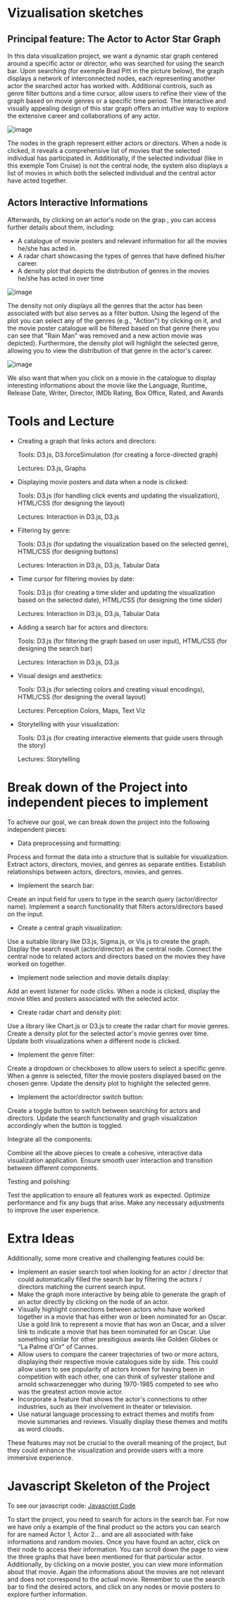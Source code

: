 # Vizualisation sketches
## Principal feature: The Actor to Actor Star Graph
In this data visualization project, we want a dynamic star graph centered around a specific actor or director, who was searched for using the search bar. 
Upon searching (for exemple Brad Pitt in the picture below), the graph displays a network of interconnected nodes, each representing another actor the searched actor has worked with. Additional controls, such as genre filter buttons and a time cursor, allow users to refine their view of the graph based on movie genres or a specific time period. The interactive and visually appealing design of this star graph offers an intuitive way to explore the extensive career and collaborations of any actor.

    
![image](https://user-images.githubusercontent.com/61150130/234244159-8c7fad11-1dda-4616-92a0-cc52cd813132.png)
    
The nodes in the graph represent either actors or directors. When a node is clicked, it reveals a comprehensive list of movies that the selected individual has participated in. Additionally, if the selected individual (like in this exemple Tom Cruise) is not the central node, the system also displays a list of movies in which both the selected individual and the central actor have acted together. 

## Actors Interactive Informations

Afterwards, by clicking on an actor's node on the grap , you can access further details about them, including:

- A catalogue of movie posters and relevant information for all the movies he/she has acted in.
- A radar chart showcasing the types of genres that have defined his/her career.
- A density plot that depicts the distribution of genres in the movies he/she has acted in over time
    
![image](https://user-images.githubusercontent.com/61150130/234244230-2b6752bb-3a6f-49dc-9b45-fab073e90ebe.png)
   
The density not only displays all the genres that the actor has been associated with but also serves as a filter button. Using the legend of the plot you can select any of the genres (e.g., "Action") by clicking on it, and the movie poster catalogue will be filtered based on that genre (here you can see that "Rain Man" was removed and a new action movie was depicted). Furthermore, the density plot will highlight the selected genre, allowing you to view the distribution of that genre in the actor's career.
   
![image](https://user-images.githubusercontent.com/61150130/234244297-c293c240-cb87-4093-bcfc-81ba3674b629.png)
     
We also want that when you click on a movie in the catalogue to display interesting informations about the movie like the Language, Runtime, Release Date, Writer, Director, IMDb Rating, Box Office, Rated, and Awards

# Tools and Lecture 
- Creating a graph that links actors and directors:

    Tools: D3.js, D3.forceSimulation (for creating a force-directed graph)
    
    Lectures: D3.js, Graphs
  
- Displaying movie posters and data when a node is clicked:

    Tools: D3.js (for handling click events and updating the visualization), HTML/CSS (for designing the layout)
    
    Lectures: Interaction in D3.js, D3.js

- Filtering by genre:

    Tools: D3.js (for updating the visualization based on the selected genre), HTML/CSS (for designing buttons)
    
    Lectures: Interaction in D3.js, D3.js, Tabular Data

- Time cursor for filtering movies by date:

    Tools: D3.js (for creating a time slider and updating the visualization based on the selected date), HTML/CSS (for designing the time slider)
    
    Lectures: Interaction in D3.js, D3.js, Tabular Data

- Adding a search bar for actors and directors:

    Tools: D3.js (for filtering the graph based on user input), HTML/CSS (for designing the search bar)
    
    Lectures: Interaction in D3.js, D3.js

- Visual design and aesthetics:

    Tools: D3.js (for selecting colors and creating visual encodings), HTML/CSS (for designing the overall layout)
    
    Lectures: Perception Colors, Maps, Text Viz

- Storytelling with your visualization:

    Tools: D3.js (for creating interactive elements that guide users through the story)
    
    Lectures: Storytelling

# Break down of the Project into independent pieces to implement

To achieve our goal, we can break down the project into the following independent pieces:

- Data preprocessing and formatting:

Process and format the data into a structure that is suitable for visualization.
Extract actors, directors, movies, and genres as separate entities.
Establish relationships between actors, directors, movies, and genres.

- Implement the search bar:

Create an input field for users to type in the search query (actor/director name).
Implement a search functionality that filters actors/directors based on the input.


- Create a central graph visualization:

Use a suitable library like D3.js, Sigma.js, or Vis.js to create the graph.
Display the search result (actor/director) as the central node.
Connect the central node to related actors and directors based on the movies they have worked on together.


- Implement node selection and movie details display:

Add an event listener for node clicks.
When a node is clicked, display the movie titles and posters associated with the selected actor.


- Create radar chart and density plot:

Use a library like Chart.js or D3.js to create the radar chart for movie genres.
Create a density plot for the selected actor's movie genres over time.
Update both visualizations when a different node is clicked.


- Implement the genre filter:

Create a dropdown or checkboxes to allow users to select a specific genre.
When a genre is selected, filter the movie posters displayed based on the chosen genre.
Update the density plot to highlight the selected genre.


- Implement the actor/director switch button:

Create a toggle button to switch between searching for actors and directors.
Update the search functionality and graph visualization accordingly when the button is toggled.


Integrate all the components:

Combine all the above pieces to create a cohesive, interactive data visualization application.
Ensure smooth user interaction and transition between different components.


Testing and polishing:

Test the application to ensure all features work as expected.
Optimize performance and fix any bugs that arise.
Make any necessary adjustments to improve the user experience.


 # Extra Ideas
 
Additionally, some more creative and challenging features could be:
  
- Implement an easier search tool when looking for an actor / director that could automatically filled the search bar by filtering the actors / directors matching the current search input.
- Make the graph more interactive by being able to generate the graph of an actor directly by clicking on the node of an actor.
- Visually highlight connections between actors who have worked together in a movie that has either won or been nominated for an Oscar.
Use a gold link to represent a movie that has won an Oscar, and a silver link to indicate a movie that has been nominated for an Oscar.
Use something similar for other presitigious awards like Golden Globes or "La Palme d'Or" of Cannes.
- Allow users to compare the career trajectories of two or more actors, displaying their respective movie catalogues side by side. This could allow users to see popularity of actors known for having been in competition with each other, one can think of sylvester stallone and arnold schwarzenegger who during 1970-1985 competed to see who was the greatest action movie actor. 
- Incorporate a feature that shows the actor's connections to other industries, such as their involvement in theater or television.
- Use natural language processing to extract themes and motifs from movie summaries and reviews.
Visually display these themes and motifs as word clouds.

These features may not be crucial to the overall meaning of the project, but they could enhance the visualization and provide users with a more immersive experience.

# Javascript Skeleton of the Project

To see our javascript code: [Javascript Code](https://github.com/com-480-data-visualization/project-2023-ak_team/blob/master/Milestone2_js)

To start the project, you need to search for actors in the search bar. For now we have only a example of the final product so the actors you can search for are named Actor 1, Actor 2... and are all associated with fake informations and random movies. Once you have found an actor, click on their node to access their information. You can scroll down the page to view the three graphs that have been mentioned for that particular actor. Additionally, by clicking on a movie poster, you can view more information about that movie. Again the informations about the movies are not relevant and does not correspond to the actual movie. Remember to use the search bar to find the desired actors, and click on any nodes or movie posters to explore further information.
